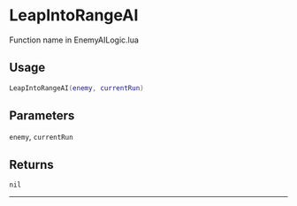 # LeapIntoRangeAI
Function name in EnemyAILogic.lua
## Usage
```lua
LeapIntoRangeAI(enemy, currentRun)
```
## Parameters
`enemy`, `currentRun`
## Returns
`nil`

---